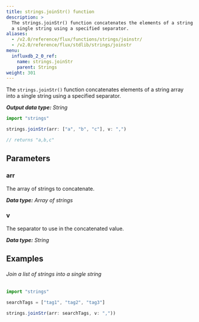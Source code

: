 ```yaml
---
title: strings.joinStr() function
description: >
  The strings.joinStr() function concatenates the elements of a string array into
  a single string using a specified separator.
aliases:
  - /v2.0/reference/flux/functions/strings/joinstr/
  - /v2.0/reference/flux/stdlib/strings/joinstr
menu:
  influxdb_2_0_ref:
    name: strings.joinStr
    parent: Strings
weight: 301
---
```


The `strings.joinStr()` function concatenates elements of a string array into
a single string using a specified separator.

_**Output data type:** String_

```js
import "strings"

strings.joinStr(arr: ["a", "b", "c"], v: ",")

// returns "a,b,c"
```

## Parameters

### arr
The array of strings to concatenate.

_**Data type:** Array of strings_

### v
The separator to use in the concatenated value.

_**Data type:** String_

## Examples

###### Join a list of strings into a single string
```js
import "strings"

searchTags = ["tag1", "tag2", "tag3"]

strings.joinStr(arr: searchTags, v: ","))
```
